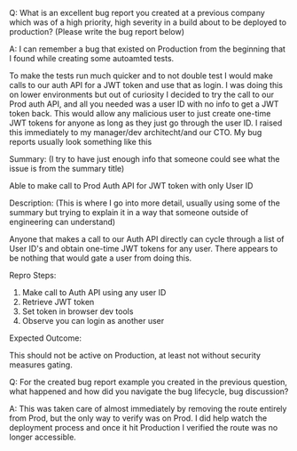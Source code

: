 Q: What is an excellent bug report you created at a previous company which was of a high priority, high severity in a build about to be deployed to production? (Please write the bug report below)

A: I can remember a bug that existed on Production from the beginning that I found while creating some autoamted tests. 

To make the tests run much quicker and to not double test I would make calls to our auth API for a JWT token and use that as login. I was doing this on lower environments but out of curiosity I decided to try the call to our Prod auth API, and all you needed was a user ID with no info to get a JWT token back. This would allow any malicious user to just create one-time JWT tokens for anyone as long as they just go through the user ID. I raised this immediately to my manager/dev architecht/and our CTO. My bug reports usually look something like this 

Summary: (I try to have just enough info that someone could see what the issue is from the summary title)

Able to make call to Prod Auth API for JWT token with only User ID 

Description: (This is where I go into more detail, usually using some of the summary but trying to explain it in a way that someone outside of engineering can understand)

Anyone that makes a call to our Auth API directly can cycle through a list of User ID's and obtain one-time JWT tokens for any user. There appears to be nothing that would gate a user from doing this. 

Repro Steps: 

1. Make call to Auth API using any user ID
2. Retrieve JWT token
3. Set token in browser dev tools
4. Observe you can login as another user

Expected Outcome: 

This should not be active on Production, at least not without security measures gating. 


Q: For the created bug report example you created in the previous question, what happened and how did you navigate the bug lifecycle, bug discussion?

A: This was taken care of almost immediately by removing the route entirely from Prod, but the only way to verify was on Prod. I did help watch the deployment process and once it hit Production I verified the route was no longer accessible. 